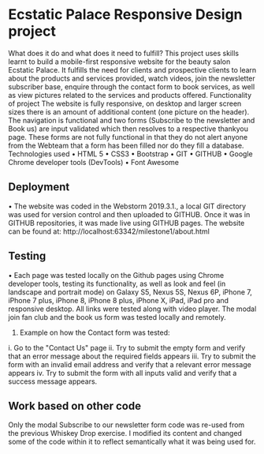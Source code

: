 # Ecstatic Palace Responsive Design project

What does it do and what does it need to fulfill?
This project uses skills learnt to build a mobile-first responsive website for the beauty salon Ecstatic Palace. It fulfills the need for clients and prospective clients to learn about the products and services provided, watch videos, join the newsletter subscriber base, enquire through the contact form to book services, as well as view pictures related to the services and products offered.
Functionality of project
The website is fully responsive, on desktop and larger screen sizes there is an amount of additional content (one picture on the header). The navigation is functional and two forms (Subscribe to the newsletter and Book us) are input validated which then resolves to a respective thankyou page. These forms are not fully functional in that they do not alert anyone from the Webteam that a form has been filled nor do they fill a database. 
Technologies used
•	HTML 5
•	CSS3
•	Bootstrap
•	GIT
•	GITHUB
•	Google Chrome developer tools (DevTools)
•	Font Awesome

## Deployment 
•	The website was coded in the Webstorm 2019.3.1., a local GIT directory was used for version control and then uploaded to GITHUB. Once it was in GITHUB repositories, it was made live using GITHUB pages. The website can be found at: 
http://localhost:63342/milestone1/about.html
## Testing
•	Each page was tested locally on the Github pages using Chrome developer tools, testing its functionality, as well as look and feel (in landscape and portrait mode) on Galaxy S5, Nexus 5S, Nexus 6P, iPhone 7, iPhone 7 plus, iPhone 8, iPhone 8 plus, iPhone X, iPad, iPad pro and responsive desktop. All links were tested along with video player. The modal join fan club and the book us form was tested locally and remotely. 
1.	Example on how the Contact form was tested: 

i.	Go to the "Contact Us" page
ii.	Try to submit the empty form and verify that an error message about the required fields appears
iii.	Try to submit the form with an invalid email address and verify that a relevant error message appears
iv.	Try to submit the form with all inputs valid and verify that a success message appears.

## Work based on other code
Only the modal Subscribe to our newsletter form code was re-used from the previous Whiskey Drop exercise. I modified its content and changed some of the code within it to reflect semantically what it was being used for. 

